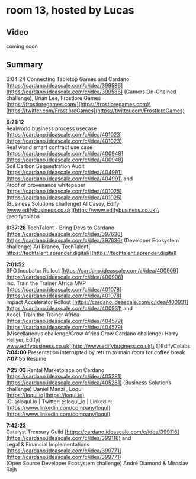 # room 13, hosted by Lucas

## Video

coming soon

## Summary

6:04:24  Connecting Tabletop Games and Cardano [https://cardano.ideascale.com/c/idea/399586](https://cardano.ideascale.com/c/idea/399586)  (Gamers On-Chained challenge), Brian Lee, Frostlore Games\
[https://frostloregames.com/](https://frostloregames.com)\
[https://twitter.com/FrostloreGames](https://twitter.com/FrostloreGames)

**6:21:12** \
Realworld business process usecase [https://cardano.ideascale.com/c/idea/401023](https://cardano.ideascale.com/c/idea/401023) \
Real world smart contract use case [https://cardano.ideascale.com/c/idea/400948](https://cardano.ideascale.com/c/idea/400948) \
Soil Carbon Sequestration Audit [https://cardano.ideascale.com/c/idea/404991](https://cardano.ideascale.com/c/idea/404991) and \
Proof of provenance whitepaper [https://cardano.ideascale.com/c/idea/401025](https://cardano.ideascale.com/c/idea/401025) \
(Business Solutions challenge) Al Casey, Edify\
[www.edifybusiness.co.uk](https://www.edifybusiness.co.uk)\
@edifycolabs

**6:37:28** TechTalent - Bring Devs to Cardano [https://cardano.ideascale.com/c/idea/397636](https://cardano.ideascale.com/c/idea/397636) (Developer Ecosystem challenge) Ari Branco, TechTalent[\
https://techtalent.aprender.digital/](https://techtalent.aprender.digital)

**7:01:52** \
SPO Incubator Rollout [https://cardano.ideascale.com/c/idea/400906](https://cardano.ideascale.com/c/idea/400906)  \
Inc. Train the Trainer Africa MVP [https://cardano.ideascale.com/c/idea/401078](https://cardano.ideascale.com/c/idea/401078)  \
Impact Accelerator Rollout [https://cardano.ideascale.com/c/idea/400931](https://cardano.ideascale.com/c/idea/400931) and \
Accel. Train the Trainer Africa [https://cardano.ideascale.com/c/idea/404579](https://cardano.ideascale.com/c/idea/404579)  \
(Miscellaneous challenge/Grow Africa Grow Cardano challenge) Harry Hellyer, Edify[\
www.edifybusiness.co.uk](http://www.edifybusiness.co.uk)\
@EdifyColabs\
**7:04:00** Presentation interrupted by return to main room for coffee break\
**7:07:55** Resume

**7:25:03** Rental Marketplace on Cardano [https://cardano.ideascale.com/c/idea/405281](https://cardano.ideascale.com/c/idea/405281) (Business Solutions challenge) Daniel Manzi , Loqul\
[https://loqul.io](https://loqul.io) \
IG: @loqul.io | Twitter: @loqul\_io | LinkedIn: [https://www.linkedin.com/company/loqul](https://www.linkedin.com/company/loqul)

**7:42:23** \
Catalyst Treasury Guild [https://cardano.ideascale.com/c/idea/399116](https://cardano.ideascale.com/c/idea/399116) and \
Legal & Financial Implementations [https://cardano.ideascale.com/c/idea/399771](https://cardano.ideascale.com/c/idea/399771) \
(Open Source Developer Ecosystem challenge) André Diamond & Miroslav Rajh

